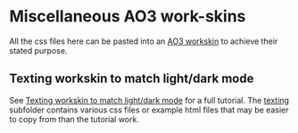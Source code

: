 # Miscellaneous AO3 work-skins

All the css files here can be pasted into an [AO3 workskin](https://archiveofourown.org/admin_posts/1370) to achieve their stated purpose.

## Texting workskin to match light/dark mode

See [Texting workskin to match light/dark mode](https://archiveofourown.org/works/48536215) for a full tutorial. The [texting](texting/) subfolder contains various css files or example html files that may be easier to copy from than the tutorial work.
